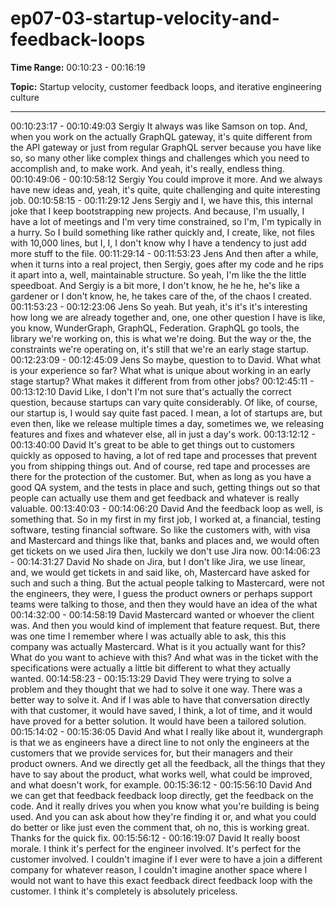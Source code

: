 # ep07-03-startup-velocity-and-feedback-loops

**Time Range:** 00:10:23 - 00:16:19

**Topic:** Startup velocity, customer feedback loops, and iterative engineering culture

---

00:10:23:17 - 00:10:49:03
Sergiy
It always was like Samson on top. And, when you work on the actually GraphQL gateway, it's
quite different from the API gateway or just from regular GraphQL server because you have like
so, so many other like complex things and challenges which you need to accomplish and, to
make work. And yeah, it's really, endless thing.
00:10:49:06 - 00:10:58:12
Sergiy
You could improve it more. And we always have new ideas and, yeah, it's quite, quite
challenging and quite interesting job.
00:10:58:15 - 00:11:29:12
Jens
Sergiy and I, we have this, this internal joke that I keep bootstrapping new projects. And
because, I'm usually, I have a lot of meetings and I'm very time constrained, so I'm, I'm typically
in a hurry. So I build something like rather quickly and, I create, like, not files with 10,000 lines,
but I, I, I don't know why I have a tendency to just add more stuff to the file.
00:11:29:14 - 00:11:53:23
Jens
And then after a while, when it turns into a real project, then Sergiy, goes after my code and he
rips it apart into a, well, maintainable structure. So yeah, I'm like the the little speedboat. And
Sergiy is a bit more, I don't know, he he he, he's like a gardener or I don't know, he, he takes
care of the, of the chaos I created.
00:11:53:23 - 00:12:23:06
Jens
So yeah. But yeah, it's it's it's interesting how long we are already together and, one, one other
question I have is like, you know, WunderGraph, GraphQL, Federation. GraphQL go tools, the
library we're working on, this is what we're doing. But the way or the, the constraints we're
operating on, it's still that we're an early stage startup.
00:12:23:09 - 00:12:45:09
Jens
So maybe, question to to David. What what is your experience so far? What what is unique
about working in an early stage startup? What makes it different from from other jobs?
00:12:45:11 - 00:13:12:10
David
Like, I don't I'm not sure that's actually the correct question, because startups can vary quite
considerably. Of like, of course, our startup is, I would say quite fast paced. I mean, a lot of
startups are, but even then, like we release multiple times a day, sometimes we, we releasing
features and fixes and whatever else, all in just a day's work.
00:13:12:12 - 00:13:40:00
David
It's great to be able to get things out to customers quickly as opposed to having, a lot of red tape
and processes that prevent you from shipping things out. And of course, red tape and processes
are there for the protection of the customer. But, when as long as you have a good QA system,
and the tests in place and such, getting things out so that people can actually use them and get
feedback and whatever is really valuable.
00:13:40:03 - 00:14:06:20
David
And the feedback loop as well, is something that. So in my first in my first job, I worked at, a
financial, testing software, testing financial software. So like the customers with, with visa and
Mastercard and things like that, banks and places and, we would often get tickets on we used
Jira then, luckily we don't use Jira now.
00:14:06:23 - 00:14:31:27
David
No shade on Jira, but I don't like Jira, we use linear, and, we would get tickets in and said like,
oh, Mastercard have asked for such and such a thing. But the actual people talking to
Mastercard, were not the engineers, they were, I guess the product owners or perhaps support
teams were talking to those, and then they would have an idea of the what
00:14:32:00 - 00:14:58:19
David
Mastercard wanted or whoever the client was. And then you would kind of implement that
feature request. But, there was one time I remember where I was actually able to ask, this this
company was actually Mastercard. What is it you actually want for this? What do you want to
achieve with this? And what was in the ticket with the specifications were actually a little bit
different to what they actually wanted.
00:14:58:23 - 00:15:13:29
David
They were trying to solve a problem and they thought that we had to solve it one way. There
was a better way to solve it. And if I was able to have that conversation directly with that
customer, it would have saved, I think, a lot of time, and it would have proved for a better
solution. It would have been a tailored solution.
00:15:14:02 - 00:15:36:05
David
And what I really like about it, wundergraph is that we as engineers have a direct line to not only
the engineers at the customers that we provide services for, but their managers and their
product owners. And we directly get all the feedback, all the things that they have to say about
the product, what works well, what could be improved, and what doesn't work, for example.
00:15:36:12 - 00:15:56:10
David
And we can get that feedback feedback loop directly, get the feedback on the code. And it really
drives you when you know what you're building is being used. And you can ask about how
they're finding it or, and what you could do better or like just even the comment that, oh no, this
is working great. Thanks for the quick fix.
00:15:56:12 - 00:16:19:07
David
It really boost morale. I think it's perfect for the engineer involved. It's perfect for the customer
involved. I couldn't imagine if I ever were to have a join a different company for whatever
reason, I couldn't imagine another space where I would not want to have this exact feedback
direct feedback loop with the customer. I think it's completely is absolutely priceless.
